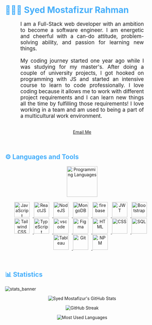 <h1 style="color: #44AEFB;"> 👨🏻‍💻 Syed Mostafizur Rahman</h1>


<p align:"center" style="text-align: justify; margin: 0 50px; font-size: 17px;" >
    I am a Full-Stack web developer with an ambition to become a software engineer. I am energetic and cheerful with a can-do attitude, problem-solving ability, and passion for learning new things. 
<br>
<br>
My coding journey started one year ago while I was studying for my master's. After doing a couple of university projects, I got hooked on programming with JS and started an intensive course to learn to code professionally. I love coding because it allows me to work with different project requirements and I can learn new things all the time by fulfilling those requirements! I love working in a team and am used to being a part of a multicultural work environment.
<br>
<br>
<div align="center">

[Email Me](mailto:syedmostafizur.rahman88@gmail.com)
</div>
</p>    
<br>
<!-- Languages and Tools -->

<h2 style="color: #44AEFB">⚙️ Languages and Tools</h2>
<div align="center" style="display:block;">
    <img width="100px" alt="Programming Languages" src="https://user-images.githubusercontent.com/78341798/194531121-47b0119a-ce00-439d-b586-125f86acb098.png"/> 
</div>
<br>   
<!-- Icons Resources -->
<!-- https://devicon.dev/ -->
<!-- https://cdn.jsdelivr.net/npm/simple-icons@v3/icons/ -->
<div align="center">
  <a href="https://developer.mozilla.org/en-US/docs/Web/JavaScript" target="_blank" rel="noreferrer">
      <img  alt="JavaScript" height="50px" style="padding-right:10px;" src="https://cdn.jsdelivr.net/gh/devicons/devicon/icons/javascript/javascript-plain.svg"/>
  </a>
  </a>
  <a href="https://reactjs.org/" target="_blank" rel="noreferrer">
      <img  alt="ReactJS" height="50px" style="padding-right:10px;" src="https://cdn.jsdelivr.net/gh/devicons/devicon/icons/react/react-original.svg" />
  </a>
  <a href="https://nodejs.org/en/" target="_blank" rel="noreferrer">
      <img  alt="NodeJS" height="50px" style="padding-right:10px;" src="https://cdn.jsdelivr.net/gh/devicons/devicon/icons/nodejs/nodejs-original.svg"/>
  </a>
    <a href="https://www.mongodb.com/" target="_blank" rel="noreferrer">
      <img  alt="MongoDB" height="50px" style="padding-right:10px;" src="https://cdn.jsdelivr.net/gh/devicons/devicon/icons/mongodb/mongodb-original.svg"/>
  </a>
  <a href="https://firebase.google.com/" target="_blank" rel="noreferrer">
      <img  alt="firebase" height="50px" style="padding-right:10px;" src="https://cdn.jsdelivr.net/gh/devicons/devicon/icons/firebase/firebase-plain.svg"/>
  </a>
  <a href="https://firebase.google.com/" target="_blank" rel="noreferrer">
      <img  alt="JWT" height="50px" style="padding-right:10px;" src="https://cdn.jsdelivr.net/npm/simple-icons@3.13.0/icons/jsonwebtokens.svg"/>
  </a>
   <a href="https://getbootstrap.com/" target="_blank" rel="noreferrer">
      <img  alt="Bootstrap" height="50px" style="padding-right:10px;" src="https://cdn.jsdelivr.net/gh/devicons/devicon/icons/bootstrap/bootstrap-original.svg"/>
  </a>
  <a href="https://tailwindcss.com/" target="_blank" rel="noreferrer">
      <img alt="Tailwind CSS" height="50px" style="padding-right:10px;" src="https://cdn.jsdelivr.net/gh/devicons/devicon/icons/tailwindcss/tailwindcss-plain.svg" />
  </a>
  <a href="https://www.typescriptlang.org/" target="_blank" rel="noreferrer">
      <img  alt="TypeScript" height="50px" style="padding-right:10px; ;" src="https://cdn.jsdelivr.net/gh/devicons/devicon/icons/typescript/typescript-plain.svg"/> 
   <a href="https://code.visualstudio.com/" target="_blank" rel="noreferrer">
      <img  alt="vscode" height="50px" style="padding-right:10px;"src="https://cdn.jsdelivr.net/gh/devicons/devicon/icons/vscode/vscode-original.svg"/>
  </a>
  <a href="https://www.figma.com/" target="_blank" rel="noreferrer">
      <img  alt="Figma" height="50px" style="padding-right:10px;" src="https://cdn.jsdelivr.net/gh/devicons/devicon/icons/figma/figma-original.svg"/> 
  </a>
      <a href="https://developer.mozilla.org/en-US/docs/Web/HTML" target="_blank" rel="noreferrer">
      <img  alt="HTML" height="50px" style="padding-right:10px;" src="https://cdn.jsdelivr.net/gh/devicons/devicon/icons/html5/html5-original.svg"/>
  </a>
  <a href="https://developer.mozilla.org/en-US/docs/Web/CSS" target="_blank" rel="noreferrer">
      <img  alt="CSS" height="50px" style="padding-right:10px;" src="https://cdn.jsdelivr.net/gh/devicons/devicon/icons/css3/css3-original.svg"/>
  </a>
    <a href="https://www.microsoft.com/en-us/sql-server" target="_blank" rel="noreferrer">
      <img  alt="SQL" height="50px" style="padding-right:10px;" src="https://cdn.jsdelivr.net/npm/simple-icons@3.13.0/icons/microsoftsqlserver.svg"/>
  </a>
    <a href="https://www.tableau.com/" target="_blank" rel="noreferrer">
      <img  alt="Tableau" height="50px" style="padding-right:10px;" src="https://www.svgrepo.com/svg/354428/tableau-icon"/>
  </a>
     <a href="https://git-scm.com/" target="_blank" rel="noreferrer">
      <img  alt="Git" height="50px" style="padding-right:10px;" src="https://cdn.jsdelivr.net/gh/devicons/devicon/icons/git/git-original.svg"/>
  </a>
  <a href="https://www.npmjs.com/" target="_blank" rel="noreferrer">
      <img  alt="NPM" height="50px" style="padding-right:10px;" src="https://cdn.jsdelivr.net/gh/devicons/devicon/icons/npm/npm-original-wordmark.svg"/>
  </a>
  </a>
</div>
<br>
<br>

<!-- Statistics -->

<h2 style="color: #44AEFB">📊 Statistics</h2>

![stats_banner](https://user-images.githubusercontent.com/78341798/194534778-d662496c-ae00-4e8d-ae9b-b90912054e7f.gif)

<!-- Begin Stats Cards -->
<!-- Resources:  -->
<!-- Github & Languages Stats: https://github.com/anuraghazra/github-readme-stats --> 
<!-- Streak Stats: https://github.com/denvercoder1/github-readme-streak-stats -->
<!-- Change the value after ?username= to your GitHub username. -->
<div class="stats" align="center">

![Syed Mostafizur's GitHub Stats](https://github-readme-stats.vercel.app/api?username=mostafizurhh&hide=stars&count_private=true&show_icons=true&theme=algolia&border_radius=20)

![GitHub Streak](https://streak-stats.demolab.com?user=mostafizurhh&count_private=true&theme=algolia&border_radius=20)

![Most Used Languages](https://github-readme-stats.vercel.app/api/top-langs/?username=mostafizurhh&layout=compact&show_icons=true&theme=algolia&border_radius=20)
</div>
<!--  End Stats Cards -->


